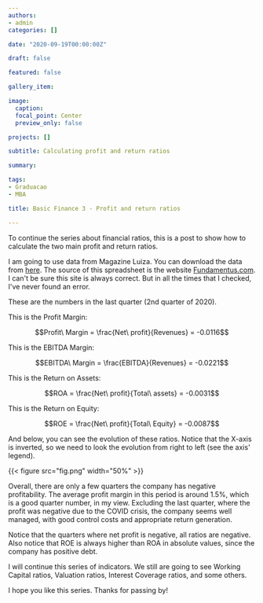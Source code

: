 ```yaml
---
authors:
- admin
categories: []

date: "2020-09-19T00:00:00Z"

draft: false

featured: false

gallery_item: 

image:
  caption: 
  focal_point: Center
  preview_only: false

projects: []

subtitle: Calculating profit and return ratios

summary: 

tags:
- Graduacao
- MBA

title: Basic Finance 3 - Profit and return ratios

---
```


To continue the series about financial ratios, this is a post to show how to calculate the two main profit and return ratios.

I am going to use data from Magazine Luiza. You can download the data from [here](https://doi.org/10.7910/DVN/U6GZYM). The source of this spreadsheet is the website [Fundamentus.com](https://www.fundamentus.com.br/). I can't be sure this site is always correct. But in all the times that I checked, I've never found an error.

These are the numbers in the last quarter (2nd quarter of 2020). 

This is the Profit Margin:

$$Profit\ Margin  = \frac{Net\ profit}{Revenues} = -0.0116$$

This is the EBITDA Margin:

$$EBITDA\ Margin  = \frac{EBITDA}{Revenues} = -0.0221$$

This is the Return on Assets:

$$ROA  = \frac{Net\ profit}{Total\ assets} = -0.0031$$

This is the Return on Equity:

$$ROE  = \frac{Net\ profit}{Total\ Equity} = -0.0087$$





And below, you can see the evolution of these ratios. Notice that the X-axis is inverted, so we need to look the evolution from right to left (see the axis' legend).


{{< figure src="fig.png" width="50%" >}}


Overall, there are only a few quarters the company has negative profitability. The average profit margin in this period is around 1.5%, which is a good quarter number, in my view. Excluding the last quarter, where the profit was negative due to the COVID crisis, the company seems well managed, with good control costs and appropriate return generation. 

Notice that the quarters where net profit is negative, all ratios are negative. Also notice that ROE is always higher than ROA in absolute values, since the company has positive debt.

I will continue this series of indicators. We still are going to see Working Capital ratios, Valuation ratios, Interest Coverage ratios, and some others.

I hope you like this series. Thanks for passing by!

